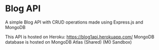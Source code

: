 # Blog API

A simple Blog API with CRUD operations made using Express.js and MongoDB

This API is hosted on Heroku: https://blog1api.herokuapp.com/
MongoDB database is hosted on MongoDB Atlas (Shared) (M0 Sandbox)
